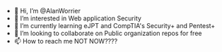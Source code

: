 - 👋 Hi, I’m @AlanWorrier
- 👀 I’m interested in Web application Security
- 🌱 I’m currently learning eJPT and CompTIA's Security+ and Pentest+
- 💞️ I’m looking to collaborate on Public organization repos for free
- 📫 How to reach me NOT NOW????

<!---
AlanWorrier/AlanWorrier is a ✨ special ✨ repository because its `README.md` (this file) appears on your GitHub profile.
You can click the Preview link to take a look at your changes.
--->
